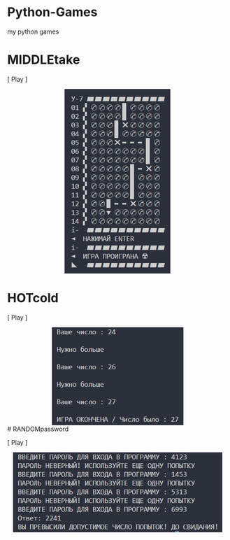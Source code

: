 # Python-Games
my python games

# MIDDLEtake
<p align="left">[ Play ]</p>
<img src="images/MIDDLATAKE.jpg" alt="Play now!" style="display: block; margin: auto;" />

# HOTcold
<p align="left">[ Play ]</p>
<img src="images/HOTcold.jpg" alt="Play now!" style="display: block; margin: auto;" />
# RANDOMpassword
<p align="left">[ Play ]</p>
<img src="images/RANDOMPASSWORD.jpg" alt="Play now!" style="display: block; margin: auto;" />
